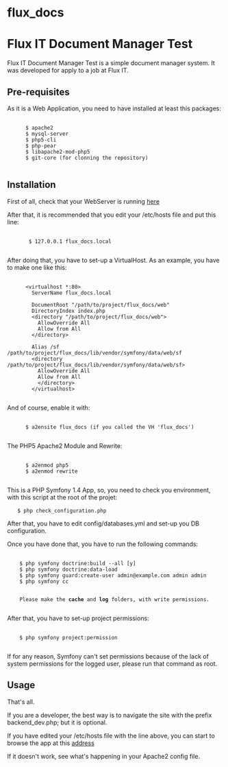 flux_docs
=========

Flux IT Document Manager Test
=============

Flux IT Document Manager Test is a simple document manager system.
It was developed for apply to a job at Flux IT.


Pre-requisites
--------------

As it is a Web Application, you need to have installed at least this packages: 
<pre>
  <code>
      $ apache2
      $ mysql-server
      $ php5-cli
      $ php-pear
      $ libapache2-mod-php5
      $ git-core (for clonning the repository)
   </code>
</pre>
Installation
------------

First of all, check that your WebServer is running [here]

[here]: http://localhost

After that, it is recommended that you edit your /etc/hosts file and put this line: 
<pre>
  <code>
       $ 127.0.0.1 flux_docs.local
   </code>
</pre>

After doing that, you have to set-up a VirtualHost. As an example, you have to make one like this:
<pre>
  <code>
      &lt;virtualhost *:80&gt;
        ServerName flux_docs.local

        DocumentRoot "/path/to/project/flux_docs/web"
        DirectoryIndex index.php
        &lt;directory "/path/to/project/flux_docs/web"&gt;
          AllowOverride All
          Allow from All
        &lt;/directory&gt;

        Alias /sf /path/to/project/flux_docs/lib/vendor/symfony/data/web/sf
        &lt;directory /path/to/project/flux_docs/lib/vendor/symfony/data/web/sf&gt;
          AllowOverride All
          Allow from All
          &lt;/directory&gt;
        &lt;/virtualhost&gt;
    </code>
</pre>

And of course, enable it with:
<pre>
  <code>
      $ a2ensite flux_docs (if you called the VH 'flux_docs')
  </code>
</pre>

The PHP5 Apache2 Module and Rewrite:
<pre>
  <code>
      $ a2enmod php5
      $ a2enmod rewrite
  </code>
</pre>


This is a PHP Symfony 1.4 App, so, you need to check you environment, with this script at
the root of the projet:

<pre>
  <code> $ php check_configuration.php </code>
</pre>

After that, you have to edit config/databases.yml and set-up you DB configuration.

Once you have done that, you have to run the following commands:
<pre>
  <code>
    $ php symfony doctrine:build --all [y]
    $ php symfony doctrine:data-load
    $ php symfony guard:create-user admin@example.com admin admin
    $ php symfony cc


    Please make the <b>cache</b> and <b>log</b> folders, with write permissions.
  </code>
</pre>

After that, you have to set-up project permissions:
<pre>
  <code>
    $ php symfony project:permission
  </code>
</pre>

If for any reason, Symfony can't set permissions because of the lack of system permissions for the logged user, 
please run that command as root.
  
Usage
-----

That's all.

If you are a developer, the best way is to navigate the site with the prefix backend_dev.php; but it is optional.

If you have edited your /etc/hosts file with the line above, you can start to browse the app at this [address]

[address]: http://flux_docs.local

If it doesn't work, see what's happening in your Apache2 config file.